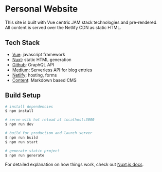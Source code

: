 # Personal Website

This site is built with Vue centric JAM stack technologies and pre-rendered. All content is served over the Netlify CDN as static HTML.

## Tech Stack
- [Vue](https://vuejs.org/): javascript framework
- [Nuxt](https://nuxtjs.org/): static HTML generation
- [Github](https://docs.github.com/en/graphql): GraphQL API
- [Medium](https://medium.com/): Serverless API for blog entries
- [Netlify](https://www.netlify.com/): hosting, forms
- [Content](https://content.nuxtjs.org/): Markdown based CMS

## Build Setup

```bash
# install dependencies
$ npm install

# serve with hot reload at localhost:3000
$ npm run dev

# build for production and launch server
$ npm run build
$ npm run start

# generate static project
$ npm run generate
```

For detailed explanation on how things work, check out [Nuxt.js docs](https://nuxtjs.org).
